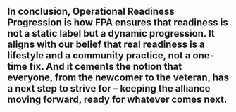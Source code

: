 In conclusion, Operational Readiness Progression is how FPA ensures that readiness is not a static label but a dynamic progression. It aligns with our belief that real readiness is a **lifestyle and a community practice**, not a one-time fix. And it cements the notion that everyone, from the newcomer to the veteran, has a next step to strive for – keeping the alliance moving forward, ready for whatever comes next.  
---